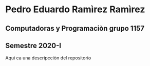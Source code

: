 # Pedro Eduardo Ramìrez Ramìrez 
## Computadoras y Programaciòn grupo 1157
## Semestre 2020-I

Aquì ca una descripcciòn del repositorio 
